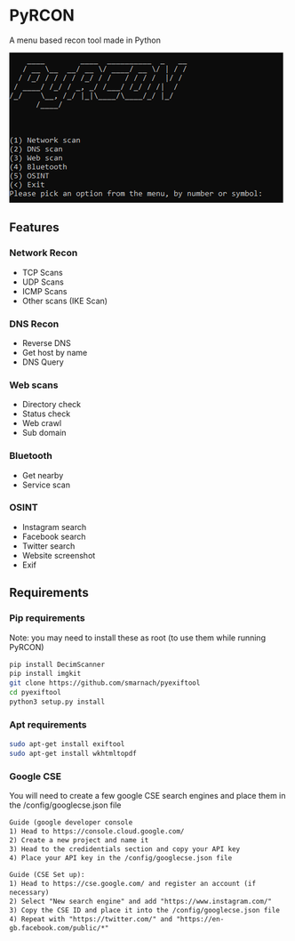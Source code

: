 # PyRCON  
A menu based recon tool made in Python  

<img src="./images/PyRCON.png">

## __Features__  

### Network Recon
* TCP Scans
* UDP Scans
* ICMP Scans
* Other scans (IKE Scan)

### DNS Recon
* Reverse DNS
* Get host by name
* DNS Query

### Web scans
* Directory check
* Status check
* Web crawl
* Sub domain

### Bluetooth
* Get nearby
* Service scan

### OSINT
* Instagram search
* Facebook search
* Twitter search
* Website screenshot
* Exif

## Requirements

### Pip requirements
Note: you may need to install these as root (to use them while running PyRCON)
```sh
pip install DecimScanner
pip install imgkit
git clone https://github.com/smarnach/pyexiftool
cd pyexiftool
python3 setup.py install
```

### Apt requirements
```sh
sudo apt-get install exiftool
sudo apt-get install wkhtmltopdf
```

### Google CSE

You will need to create a few google CSE search engines and place them in the /config/googlecse.json file
```
Guide (google developer console
1) Head to https://console.cloud.google.com/
2) Create a new project and name it
3) Head to the credidentials section and copy your API key
4) Place your API key in the /config/googlecse.json file
```

```
Guide (CSE Set up):
1) Head to https://cse.google.com/ and register an account (if necessary)
2) Select "New search engine" and add "https://www.instagram.com/"
3) Copy the CSE ID and place it into the /config/googlecse.json file
4) Repeat with "https://twitter.com/" and "https://en-gb.facebook.com/public/*"
```

